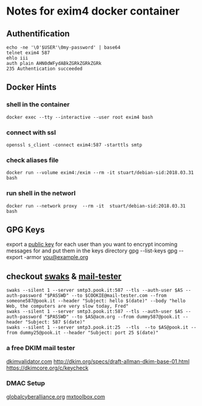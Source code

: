 # Notes for exim4 docker container
## Authentification
	echo -ne '\0'$USER'\0my-password' | base64
	telnet exim4 587
	ehlo iii
	auth plain AHN0dWFydABkZGRkZGRkZGRk
	235 Authentication succeeded

## Docker Hints
### shell in the container
	docker exec --tty --interactive --user root exim4 bash

### connect with ssl
	openssl s_client -connect exim4:587 -starttls smtp

### check aliases file
	docker run --volume exim4:/exim --rm -it stuart/debian-sid:2018.03.31 bash

### run shell in the networl
	docker run --network proxy  --rm -it  stuart/debian-sid:2018.03.31 bash

## GPG Keys
export a [public key](http://irtfweb.ifa.hawaii.edu/~lockhart/gpg/) for each user than you want to encrypt incoming messages for
and put them in the keys directory
	gpg --list-keys
	gpg --export -armor you@example.org

## checkout [swaks](https://linux.die.net/man/1/swaks) & [mail-tester](https://www.mail-tester.com/)
	swaks --silent 1 --server smtp3.pook.it:587 --tls --auth-user $AS --auth-password "$PASSWD" --to $COOKIE@mail-tester.com --from someone587@pook.it --header "Subject: hello $(date)" --body "hello Web, the computers are very slow today, Fred"
	swaks --silent 1 --server smtp3.pook.it:587 --tls --auth-user $AS --auth-password "$PASSWD" --to $AS@acm.org --from dummy587@pook.it --header "Subject: 587 $(date)"
	swaks --silent 1 --server smtp3.pook.it:25  --tls  --to $AS@pook.it --from dummy25@pook.it --header "Subject: port 25 $(date)"


### a free DKIM mail tester
[dkimvalidator.com](http://dkimvalidator.com/)
http://dkim.org/specs/draft-allman-dkim-base-01.html
https://dkimcore.org/c/keycheck

### DMAC Setup
[globalcyberalliance.org](https://dmarcguide.globalcyberalliance.org)
[mxtoolbox.com](https://mxtoolbox.com/SuperTool.aspx?action=dmarc%3apook.it&run=networktools)
